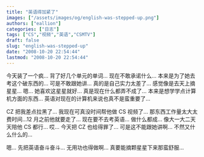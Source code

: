 ```yaml
---
title: "英语得加紧了"
images: ["/assets/images/og/english-was-stepped-up.png"]
authors: ["eallion"]
categories: ["日志"]
tags: ["CS","视频","英语","CSMTV"]
draft: false
slug: "english-was-stepped-up"
date: "2008-10-20 22:54:44"
lastmod: "2008-10-20 22:54:44"
---
```


今天装了一个疯... 背了好几个单元的单词...
现在不敢承诺什么... 本来是为了她去考这个破东西的... 可是不敢跟她讲... 真的是自己实力太差了... 感觉像是去天上摘星星...
嗯... 她喜欢这星星就好...
真是现在什么都弄不成了... 本来是想学学点计算机方面的东西... 英语对现在的计算机来说也真不是蛮重要了...

CZ 把我差点拉黑了... 我现在可真没时间帮他做 CS 视频了... 那东西工作量太大太费时间...12 月之前他就要走了...
现在要不去考英语... 做什么都成... 像大一大二天天陪他 CS 都行...
哎... 今天把 CZ 也给得罪了... 可是这不能跟她讲啊... 不然又什么什么的...

嗯... 先把英语奋斗奋斗... 无用功也得做啊... 真要能摘颗星星下来那蛮舒服...
